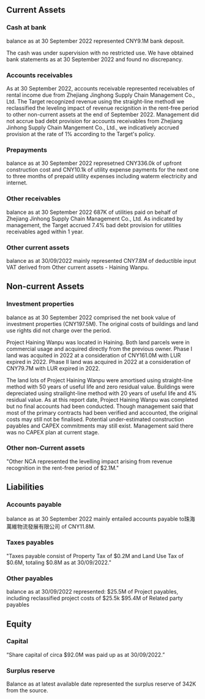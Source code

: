 ## Current Assets

### Cash at bank
balance as at 30 September 2022 represented CNY9.1M bank deposit.

The cash was under supervision with no restricted use. We have obtained bank statements as at 30 September 2022 and found no discrepancy.

### Accounts receivables
As at 30 September 2022, accounts receivable represented receivables of rental income due from Zhejiang Jinghong Supply Chain Management Co., Ltd. The Target recognized revenue using the straight-line methodl we reclassified the leveling impact of revenue recignition in the rent-free period to other non-current assets at the end of September 2022. Management did not accrue bad debt provision for accounts receivables from Zhejiang Jinhong Supply Chain Mangement Co., Ltd., we indicatively accrued provision at the rate of 1% according to the Target's policy.

### Prepayments
balance as at 30 September 2022 represetned CNY336.0k of upfront construction cost and CNY10.1k of utility expense payments for the next one to three months of prepaid utility expenses including waterm electricity and internet.

### Other receivables
balance as at 30 September 2022 687K of utilities paid on behalf of Zhejiang Jinhong Supply Chain Management Co., Ltd. 
As indicated by management, the Target accrued 7.4% bad debt provision for utilities receivables aged within 1 year.

### Other current assets
balance as at 30/09/2022 mainly represented CNY7.8M of deductible input VAT derived from Other current assets - Haining Wanpu.

## Non-current Assets

### Investment properties
balance as at 30 September 2022 comprised the net book value of investment properties (CNY197.5M). The original costs of buildings and land use rights did not charge over the period.

Project Haining Wanpu was located in Haining. Both land parcels were in commercial usage and acquired directly from the previous owner. Phase I land was acquited in 2022 at a consideration of CNY161.0M with LUR expired in 2022. Phase II land was acquired in 2022 at a consideration of CNY79.7M with LUR expired in 2022.

The land lots of Project Haining Wanpu were amortised using straight-line method with 50 years of useful life and zero residual value. Buildings were depreciated using strailight-line method with 20 years of useful life and 4% residual value. As at this report date, Project Haining Wanpu was completed but no final accounts had been conducted. Though management said that most of the primary contracts had been verified and accounted, the original costs may still not be finalised. Potential under-estimated construction payables and CAPEX commitments may still exist. Management said there was no CAPEX plan at current stage.

### Other non-Current assets
"Other NCA represented the levelling impact arising from revenue recognition in the rent-free period of $2.1M."

## Liabilities

### Accounts payable
balance as at 30 September 2022 mainly entailed accounts payable to珠海萬維物流發展有限公司 of CNY11.8M.

### Taxes payables
"Taxes payable consist of Property Tax of $0.2M and Land Use Tax of $0.6M, totaling $0.8M as at 30/09/2022."

### Other payables
balance as at 30/09/2022 represented:
$25.5M of Project payables, including reclassified project costs of $25.5k
$95.4M of Related party payables

## Equity

### Capital
“Share capital of circa $92.0M was paid up as at 30/09/2022.”

### Surplus reserve
Balance as at latest available date represented the surplus reserve of 342K from the source.